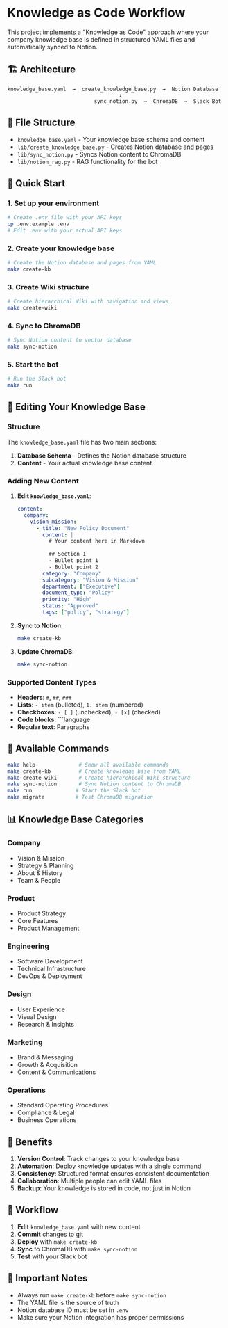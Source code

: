 # Knowledge as Code Workflow

This project implements a "Knowledge as Code" approach where your company knowledge base is defined in structured YAML files and automatically synced to Notion.

## 🏗️ Architecture

```
knowledge_base.yaml  →  create_knowledge_base.py  →  Notion Database
                                    ↓
                            sync_notion.py  →  ChromaDB  →  Slack Bot
```

## 📁 File Structure

- `knowledge_base.yaml` - Your knowledge base schema and content
- `lib/create_knowledge_base.py` - Creates Notion database and pages
- `lib/sync_notion.py` - Syncs Notion content to ChromaDB
- `lib/notion_rag.py` - RAG functionality for the bot

## 🚀 Quick Start

### 1. Set up your environment
```bash
# Create .env file with your API keys
cp .env.example .env
# Edit .env with your actual API keys
```

### 2. Create your knowledge base
```bash
# Create the Notion database and pages from YAML
make create-kb
```

### 3. Create Wiki structure
```bash
# Create hierarchical Wiki with navigation and views
make create-wiki
```

### 4. Sync to ChromaDB
```bash
# Sync Notion content to vector database
make sync-notion
```

### 5. Start the bot
```bash
# Run the Slack bot
make run
```

## 📝 Editing Your Knowledge Base

### Structure
The `knowledge_base.yaml` file has two main sections:

1. **Database Schema** - Defines the Notion database structure
2. **Content** - Your actual knowledge base content

### Adding New Content

1. **Edit `knowledge_base.yaml`**:
   ```yaml
   content:
     company:
       vision_mission:
         - title: "New Policy Document"
           content: |
             # Your content here in Markdown
             
             ## Section 1
             - Bullet point 1
             - Bullet point 2
           category: "Company"
           subcategory: "Vision & Mission"
           department: ["Executive"]
           document_type: "Policy"
           priority: "High"
           status: "Approved"
           tags: ["policy", "strategy"]
   ```

2. **Sync to Notion**:
   ```bash
   make create-kb
   ```

3. **Update ChromaDB**:
   ```bash
   make sync-notion
   ```

### Supported Content Types

- **Headers**: `#`, `##`, `###`
- **Lists**: `- item` (bulleted), `1. item` (numbered)
- **Checkboxes**: `- [ ]` (unchecked), `- [x]` (checked)
- **Code blocks**: ```language
- **Regular text**: Paragraphs

## 🔧 Available Commands

```bash
make help              # Show all available commands
make create-kb         # Create knowledge base from YAML
make create-wiki       # Create hierarchical Wiki structure
make sync-notion       # Sync Notion content to ChromaDB
make run              # Start the Slack bot
make migrate          # Test ChromaDB migration
```

## 📊 Knowledge Base Categories

### Company
- Vision & Mission
- Strategy & Planning
- About & History
- Team & People

### Product
- Product Strategy
- Core Features
- Product Management

### Engineering
- Software Development
- Technical Infrastructure
- DevOps & Deployment

### Design
- User Experience
- Visual Design
- Research & Insights

### Marketing
- Brand & Messaging
- Growth & Acquisition
- Content & Communications

### Operations
- Standard Operating Procedures
- Compliance & Legal
- Business Operations

## 🎯 Benefits

1. **Version Control**: Track changes to your knowledge base
2. **Automation**: Deploy knowledge updates with a single command
3. **Consistency**: Structured format ensures consistent documentation
4. **Collaboration**: Multiple people can edit YAML files
5. **Backup**: Your knowledge is stored in code, not just in Notion

## 🔄 Workflow

1. **Edit** `knowledge_base.yaml` with new content
2. **Commit** changes to git
3. **Deploy** with `make create-kb`
4. **Sync** to ChromaDB with `make sync-notion`
5. **Test** with your Slack bot

## 🚨 Important Notes

- Always run `make create-kb` before `make sync-notion`
- The YAML file is the source of truth
- Notion database ID must be set in `.env`
- Make sure your Notion integration has proper permissions
